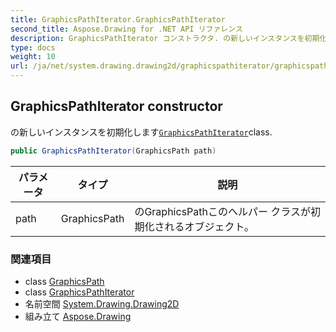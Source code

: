 ```yaml
---
title: GraphicsPathIterator.GraphicsPathIterator
second_title: Aspose.Drawing for .NET API リファレンス
description: GraphicsPathIterator コンストラクタ. の新しいインスタンスを初期化しますGraphicsPathIteratorclass.
type: docs
weight: 10
url: /ja/net/system.drawing.drawing2d/graphicspathiterator/graphicspathiterator/
---
```

## GraphicsPathIterator constructor

の新しいインスタンスを初期化します[`GraphicsPathIterator`](../)class.

```csharp
public GraphicsPathIterator(GraphicsPath path)
```

| パラメータ | タイプ | 説明 |
| --- | --- | --- |
| path | GraphicsPath | のGraphicsPathこのヘルパー クラスが初期化されるオブジェクト。 |

### 関連項目

* class [GraphicsPath](../../graphicspath/)
* class [GraphicsPathIterator](../)
* 名前空間 [System.Drawing.Drawing2D](../../graphicspathiterator/)
* 組み立て [Aspose.Drawing](../../../)


